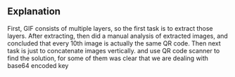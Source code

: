## Explanation

First, GIF consists of multiple layers, so the first task is to extract those layers. After extracting, then did a manual analysis of extracted images, and concluded that every 10th image is actually the same QR code.
Then next task is just to concatenate images vertically. and use QR code scanner to find the solution, for some of them was clear that we are dealing with base64 encoded key
